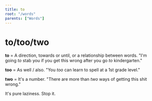 ```yaml
---
title: to
root: "/words"
parents: ["Words"]
---
```


# to/too/two

**to** = A direction, towards or until, or a relationship between words. "I'm going *to* stab you if you get this wrong after you go *to* kindergarten."

**too** = As well / also. "You *too* can learn to spell at a 1st grade level."

**two** = It's a number. "There are more than *two* ways of getting this shit wrong."

It's pure laziness. Stop it.
